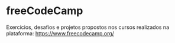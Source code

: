 # freeCodeCamp
Exercícios, desafios e projetos propostos nos cursos realizados na plataforma: https://www.freecodecamp.org/
